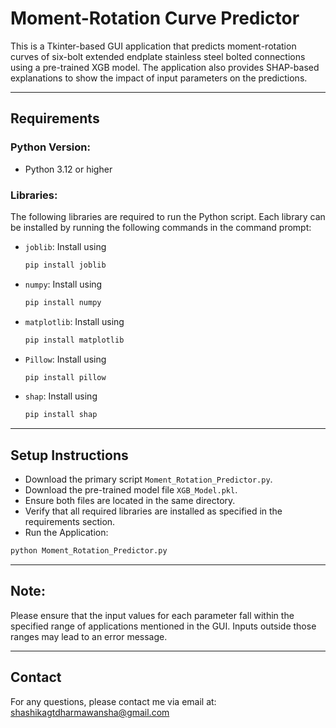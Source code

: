 # Moment-Rotation Curve Predictor

This is a Tkinter-based GUI application that predicts moment-rotation curves of six-bolt extended endplate stainless steel bolted connections using a pre-trained XGB model. The application also provides SHAP-based explanations to show the impact of input parameters on the predictions.

---

## Requirements

### Python Version:
- Python 3.12 or higher

### Libraries:

The following libraries are required to run the Python script. Each library can be installed by running the following commands in the command prompt:

- `joblib`: Install using
  ```bash
  pip install joblib
  ```
- `numpy`: Install using
  ```bash
  pip install numpy
  ```
- `matplotlib`: Install using
  ```bash
  pip install matplotlib
  ```
- `Pillow`: Install using
  ```bash
  pip install pillow
  ```
- `shap`: Install using
  ```bash
  pip install shap
  ```

---

## Setup Instructions

   - Download the primary script `Moment_Rotation_Predictor.py`.
   - Download the pre-trained model file `XGB_Model.pkl`.
   - Ensure both files are located in the same directory.
   - Verify that all required libraries are installed as specified in the requirements section.
   - Run the Application:
   ```bash
   python Moment_Rotation_Predictor.py
   ```

---

## Note:

Please ensure that the input values for each parameter fall within the specified range of applications mentioned in the GUI. Inputs outside those ranges may lead to an error message.

---

## Contact

For any questions, please contact me via email at: [shashikagtdharmawansha@gmail.com](mailto:shashikagtdharmawansha@gmail.com)

